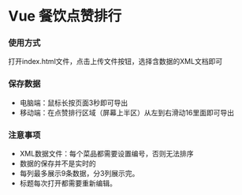 # Vue 餐饮点赞排行

### 使用方式

打开index.html文件，点击上传文件按钮，选择含数据的XML文档即可

### 保存数据

* 电脑端：鼠标长按页面3秒即可导出
* 移动端：在点赞排行区域（屏幕上半区）从左到右滑动16里面即可导出

### 注意事项

* XML数据文件：每个菜品都需要设置编号，否则无法排序
* 数据的保存并不是实时的
* 每列最多展示9条数据，分3列展示完。
* 标题每次打开都需要重新编辑。

